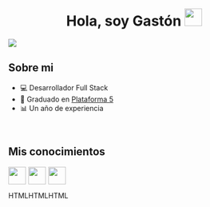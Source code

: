 <div align="center">
<h1 align="center">Hola, soy Gastón <img src="https://media.giphy.com/media/hvRJCLFzcasrR4ia7z/giphy.gif" width="35"></h1>
</div>
<img src="https://res.cloudinary.com/dpbr1u8z5/image/upload/v1708005484/Gast%C3%B3n_Ariel_Rabinovich_wsv2dm.png">

## Sobre mi

- 💻 Desarrollador Full Stack
- 📜 Graduado en [Plataforma 5](https://www.plataforma5.la/)
- 📊 Un año de experiencia
<br>

## Mis conocimientos

<div style="display: flex;">
  <div style="display: flex; flex-direction: column; justify-content: center;">
    <img src="https://svgl.vercel.app/library/html5.svg" width="35">
    <p>HTML</p>
  </div>
  <div style="display: flex; flex-direction: column; justify-content: center;">
    <img src="https://svgl.vercel.app/library/html5.svg" width="35">
    <p>HTML</p>
  </div>
  <div style="display: flex; flex-direction: column; justify-content: center;">
    <img src="https://svgl.vercel.app/library/html5.svg" width="35">
    <p>HTML</p>
  </div>

</div>
